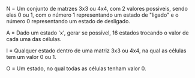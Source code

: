 N = Um conjunto de matrzes 3x3 ou 4x4, com 2 valores possiveis, sendo eles 0 ou 1, com o número 1 representando um estado de "ligado" e o número 0 representando um estado de desligado.

A = Dado um estado 'x', gerar se possível, 16 estados trocando o valor de cada uma das células.

I = Qualquer estado dentro de uma matriz 3x3 ou 4x4, na qual as células tem um valor 0 ou 1.

O = Um estado, no qual todas as células tenham valor 0.

